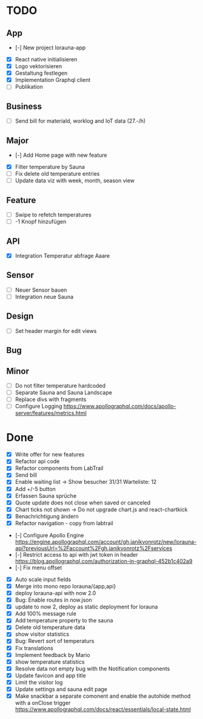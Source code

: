 # TODO

## App

- [-] New project lorauna-app
- [x] React native initialisieren
- [x] Logo vektorisieren
- [x] Gestaltung festlegen
- [x] Implementation Graphql client
- [ ] Publikation

## Business

- [ ] Send bill for materiald, worklog and IoT data (27.-/h)

## Major

- [-] Add Home page with new feature
- [x] Filter temperature by Sauna
- [ ] Fix delete old temperature entries
- [ ] Update data viz with week, month, season view

## Feature

- [ ] Swipe to refetch temperatures
- [ ] -1 Knopf hinzufügen

## API

- [x] Integration Temperatur abfrage Aaare

## Sensor

- [ ] Neuer Sensor bauen
- [ ] Integration neue Sauna

## Design

- [ ] Set header margin for edit views

## Bug

## Minor

- [ ] Do not filter temperature hardcoded
- [ ] Separate Sauna and Sauna Landscape
- [ ] Replace divs with fragments
- [ ] Configure Logging
    https://www.apollographql.com/docs/apollo-server/features/metrics.html

# Done

- [x] Write offer for new features
- [x] Refactor api code
- [x] Refactor components from LabTrail
- [x] Send bill
- [x] Enable waiting list -> Show besucher 31/31 Warteliste: 12
- [x] Add +/-5 button
- [x] Erfassen Sauna sprüche
- [x] Quote update does not close when saved or canceled
- [x] Chart ticks not shown -> Do not upgrade chart.js and react-chartkick
- [x] Benachrichtigung ändern
- [x] Refactor navigation - copy from labtrail
- [-] Configure Apollo Engine
    https://engine.apollographql.com/account/gh.janikvonrotz/new/lorauna-api?previousUrl=%2Faccount%2Fgh.janikvonrotz%2Fservices
- [-] Restrict access to api with jwt token in header
    https://blog.apollographql.com/authorization-in-graphql-452b1c402a9
- [-] Fix menu offset
- [x] Auto scale input fields
- [x] Merge into mono repo lorauna/{app,api}
- [x] deploy lorauna-api with now 2.0
- [x] Bug: Enable routes in now.json
- [x] update to now 2, deploy as static deployment for lorauna
- [x] Add 100% message rule
- [x] Add temperature property to the sauna
- [x] Delete old temperature data
- [x] show visitor statistics
- [x] Bug: Revert sort of temperaturs
- [x] Fix translations
- [x] Implement feedback by Mario
- [x] show temperature statistics
- [x] Resolve data not empty bug with the Notification components
- [x] Update favicon and app title
- [x] Limit the visitor log
- [x] Update settings and sauna edit page
- [x] Make snackbar a separate comonent and enable the autohide method with a onClose trigger
    https://www.apollographql.com/docs/react/essentials/local-state.html